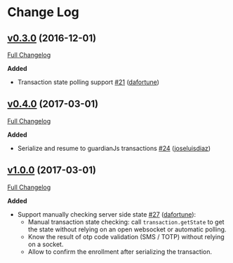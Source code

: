 # Change Log

## [v0.3.0](https://github.com/auth0/auth0-guardian.js/tree/v0.3.0) (2016-12-01)
[Full Changelog](https://github.com/auth0/auth0-guardian.js/compare/v0.3.0...v0.2.5)

**Added**
- Transaction state polling support [\#21](https://github.com/auth0/auth0-guardian.js/pull/21) ([dafortune](https://github.com/dafortune))

## [v0.4.0](https://github.com/auth0/auth0-guardian.js/tree/v0.4.0) (2017-03-01)
[Full Changelog](https://github.com/auth0/auth0-guardian.js/compare/v0.4.0...v0.3.0)

**Added**
- Serialize and resume to guardianJs transactions [\#24](https://github.com/auth0/auth0-guardian.js/pull/24) ([joseluisdiaz](https://github.com/joseluisdiaz))

## [v1.0.0](https://github.com/auth0/auth0-guardian.js/tree/v0.4.0) (2017-03-01)
[Full Changelog](https://github.com/auth0/auth0-guardian.js/compare/v1.0.0...v0.4.0)

**Added**
- Support manually checking server side state [\#27](https://github.com/auth0/auth0-guardian.js/pull/27) ([dafortune](https://github.com/dafortune)):
  * Manual transaction state checking: call `transaction.getState` to get the state without relying on an open websocket or automatic polling.
  * Know the result of otp code validation (SMS / TOTP) without relying on a socket.
  * Allow to confirm the enrollment after serializing the transaction.
